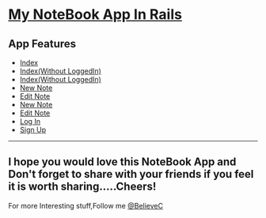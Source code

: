 [My NoteBook App In Rails](https://github.com/BelieveC/Rails_NoteBook)
========================

App Features
---------------------------------------------------

* [Index](https://raw.githubusercontent.com/BelieveC/Rails_NoteBook/master/NoteBook_Preview_Images/indexloggedin.png)
* [Index(Without LoggedIn)](https://raw.githubusercontent.com/BelieveC/Rails_NoteBook/master/NoteBook_Preview_Images/indexwol.png)
* [Index(Without LoggedIn)](https://raw.githubusercontent.com/BelieveC/Rails_NoteBook/master/NoteBook_Preview_Images/withoutloggedin.png)
* [New Note]( https://raw.githubusercontent.com/BelieveC/Rails_NoteBook/master/NoteBook_Preview_Images/new.png)
* [Edit Note]( https://raw.githubusercontent.com/BelieveC/Rails_NoteBook/master/NoteBook_Preview_Images/edit.png)
* [New Note]( https://raw.githubusercontent.com/BelieveC/Rails_NoteBook/master/NoteBook_Preview_Images/new.png)
* [Edit Note]( https://raw.githubusercontent.com/BelieveC/Rails_NoteBook/master/NoteBook_Preview_Images/edit.png)
* [Log In]( https://raw.githubusercontent.com/BelieveC/Rails_NoteBook/master/NoteBook_Preview_Images/login.png)
* [Sign Up]( https://raw.githubusercontent.com/BelieveC/Rails_NoteBook/master/NoteBook_Preview_Images/signup.png)

------------------------------------------------------------
I hope you would love this NoteBook App and Don't forget to share with your friends if you feel it is worth sharing.....Cheers!
--------------------------------------------------------------
For more Interesting stuff,Follow me [@BelieveC](https://github.com/BelieveC)

